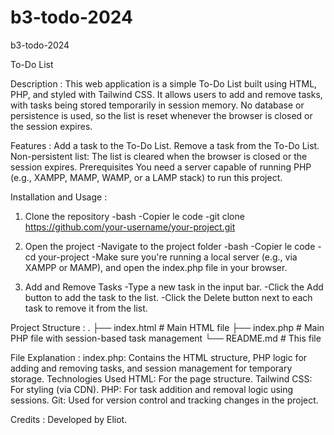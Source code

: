 # b3-todo-2024
b3-todo-2024

To-Do List

Description :
This web application is a simple To-Do List built using HTML, PHP, and styled with Tailwind CSS. It allows users to add and remove tasks, with tasks being stored temporarily in session memory. No database or persistence is used, so the list is reset whenever the browser is closed or the session expires.

Features :
Add a task to the To-Do List.
Remove a task from the To-Do List.
Non-persistent list: The list is cleared when the browser is closed or the session expires.
Prerequisites
You need a server capable of running PHP (e.g., XAMPP, MAMP, WAMP, or a LAMP stack) to run this project.

Installation and Usage :
1. Clone the repository
-bash
-Copier le code
-git clone https://github.com/your-username/your-project.git

2. Open the project
-Navigate to the project folder
-bash
-Copier le code
-cd your-project
-Make sure you're running a local server (e.g., via XAMPP or MAMP), and open the index.php file in your browser.

3. Add and Remove Tasks
-Type a new task in the input bar.
-Click the Add button to add the task to the list.
-Click the Delete button next to each task to remove it from the list.

Project Structure :
.
├── index.html          # Main HTML file
├── index.php          # Main PHP file with session-based task management
└── README.md          # This file

File Explanation :
index.php: Contains the HTML structure, PHP logic for adding and removing tasks, and session management for temporary storage.
Technologies Used
HTML: For the page structure.
Tailwind CSS: For styling (via CDN).
PHP: For task addition and removal logic using sessions.
Git: Used for version control and tracking changes in the project.

Credits :
Developed by Eliot.